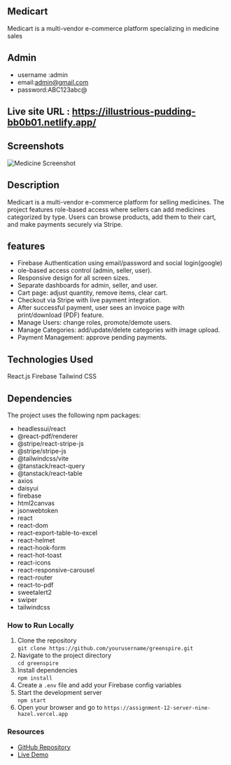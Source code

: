 ## Medicart

Medicart is a multi-vendor e-commerce platform specializing in medicine sales

## Admin

- username :admin
- email:admin@gmail.com
- password:ABC123abc@

## Live site URL : https://illustrious-pudding-bb0b01.netlify.app/

## Screenshots

![Medicine Screenshot](https://i.ibb.co/qL7nMxY3/Screenshot-2025-08-08-125107.png)

## Description

Medicart is a multi-vendor e-commerce platform for selling medicines. The project features role-based access where sellers can add medicines categorized by type. Users can browse products, add them to their cart, and make payments securely via Stripe.

## features

- Firebase Authentication using email/password and social login(google)
- ole-based access control (admin, seller, user).
- Responsive design for all screen sizes.
- Separate dashboards for admin, seller, and user.
- Cart page: adjust quantity, remove items, clear cart.
- Checkout via Stripe with live payment integration.
- After successful payment, user sees an invoice page with print/download (PDF) feature.
- Manage Users: change roles, promote/demote users.
- Manage Categories: add/update/delete categories with image upload.
- Payment Management: approve pending payments.

## Technologies Used

React.js
Firebase
Tailwind CSS

## Dependencies

The project uses the following npm packages:

- headlessui/react
- @react-pdf/renderer
- @stripe/react-stripe-js
- @stripe/stripe-js
- @tailwindcss/vite
- @tanstack/react-query
- @tanstack/react-table
- axios
- daisyui
- firebase
- html2canvas
- jsonwebtoken
- react
- react-dom
- react-export-table-to-excel
- react-helmet
- react-hook-form
- react-hot-toast
- react-icons
- react-responsive-carousel
- react-router
- react-to-pdf
- sweetalert2
- swiper
- tailwindcss

### How to Run Locally

1. Clone the repository  
   `git clone https://github.com/yourusername/greenspire.git`
2. Navigate to the project directory  
   `cd greenspire`
3. Install dependencies  
   `npm install`
4. Create a `.env` file and add your Firebase config variables
5. Start the development server  
   `npm start`
6. Open your browser and go to `https://assignment-12-server-nine-hazel.vercel.app`

### Resources

- [GitHub Repository](https://github.com/nipaayasha05/medicine-selling-e-commerce-website)
- [Live Demo](https://illustrious-pudding-bb0b01.netlify.app/)
